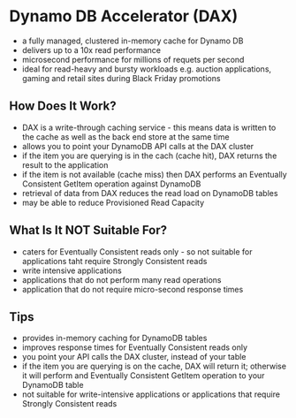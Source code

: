 # Dynamo DB Accelerator (DAX)
- a fully managed, clustered in-memory cache for Dynamo DB
- delivers up to a 10x read performance
- microsecond performance for millions of requets per second
- ideal for read-heavy and bursty workloads e.g. auction applications, gaming and retail sites during Black Friday promotions

## How Does It Work?
- DAX is a write-through caching service - this means data is written to the cache as well as the back end store at the same time
- allows you to point your DynamoDB API calls at the DAX cluster
- if the item you are querying is in the cach (cache hit), DAX returns the result to the application
- if the item is not available (cache miss) then DAX performs an Eventually Consistent GetItem operation against DynamoDB
- retrieval of data from DAX reduces the read load on DynamoDB tables
- may be able to reduce Provisioned Read Capacity

## What Is It NOT Suitable For?
 - caters for Eventually Consistent reads only - so not suitable for applications taht require Strongly Consistent reads
 - write intensive applications
 - applications that do not perform many read operations
 - application that do not require micro-second response times

 ## Tips
  - provides in-memory caching for DynamoDB tables
  - improves response times for Eventually Consistent reads only
  - you point your API calls the DAX cluster, instead of your table
  - if the item you are querying is on the cache, DAX will return it; otherwise it will perform and Eventually Consistent GetItem operation to your DynamoDB table
  - not suitable for write-intensive applications or applications that require Strongly Consistent reads